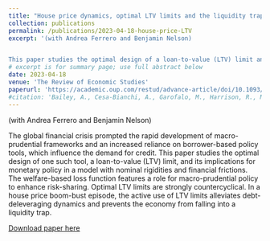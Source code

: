 ```yaml
---
title: "House price dynamics, optimal LTV limits and the liquidity trap"
collection: publications
permalink: /publications/2023-04-18-house-price-LTV
excerpt: '(with Andrea Ferrero and Benjamin Nelson)


This paper studies the optimal design of a loan-to-value (LTV) limit and its implications for monetary policy in a model with nominal rigidities and financial frictions. The welfare-based loss function features a role for macro-prudential policy to enhance risk-sharing. In a house price boom-bust episode, the active use of LTV limits alleviates debt-deleveraging dynamics and prevents the economy from falling into a liquidity trap.'
# excerpt is for summary page; use full abstract below
date: 2023-04-18
venue: 'The Review of Economic Studies'
paperurl: 'https://academic.oup.com/restud/advance-article/doi/10.1093/restud/rdad040/7127720'
#citation: 'Bailey, A., Cesa-Bianchi, A., Garofalo, M., Harrison, R., McLaren, N., Piton, S. and Sajedi, R. (2022). &quot;Structural change, global R* and the missing-investment puzzle&quot; <i>Bank of England Staff Working Papers</i>. 997.'
---
```

(with Andrea Ferrero and Benjamin Nelson)

The global financial crisis prompted the rapid development of macro-prudential frameworks and an increased reliance on borrower-based policy tools, which influence the demand for credit. This paper studies the optimal design of one such tool, a loan-to-value (LTV) limit, and its implications for monetary policy in a model with nominal rigidities and financial frictions. The welfare-based loss function features a role for macro-prudential policy to enhance risk-sharing. Optimal LTV limits are strongly countercyclical. In a house price boom-bust episode, the active use of LTV limits alleviates debt-deleveraging dynamics and prevents the economy from falling into a liquidity trap.

[Download paper here](https://academic.oup.com/restud/advance-article/doi/10.1093/restud/rdad040/7127720)
